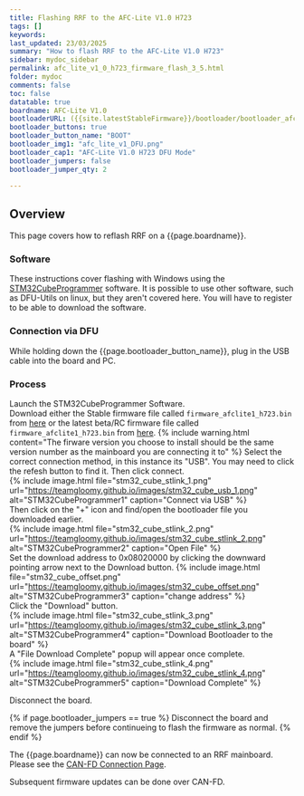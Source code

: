 ```yaml
---
title: Flashing RRF to the AFC-Lite V1.0 H723
tags: []
keywords: 
last_updated: 23/03/2025
summary: "How to flash RRF to the AFC-Lite V1.0 H723"
sidebar: mydoc_sidebar
permalink: afc_lite_v1_0_h723_firmware_flash_3_5.html
folder: mydoc
comments: false
toc: false
datatable: true
boardname: AFC-Lite V1.0
bootloaderURL: ({{site.latestStableFirmware}}/bootloader/bootloader_afclite1_h723.bin)
bootloader_buttons: true
bootloader_button_name: "BOOT"
bootloader_img1: "afc_lite_v1_DFU.png"
bootloader_cap1: "AFC-Lite V1.0 H723 DFU Mode"
bootloader_jumpers: false
bootloader_jumper_qty: 2

---
```


## Overview

This page covers how to reflash RRF on a {{page.boardname}}.  

### Software

These instructions cover flashing with Windows using the [STM32CubeProgrammer](https://www.st.com/en/development-tools/stm32cubeprog.html) software. It is possible to use other software, such as DFU-Utils on linux, but they aren't covered here. You will have to register to be able to download the software.  

### Connection via DFU

While holding down the {{page.bootloader_button_name}}, plug in the USB cable into the board and PC.

### Process

Launch the STM32CubeProgrammer Software.  
Download either the Stable firmware file called `firmware_afclite1_h723.bin` from [here]({{site.latestStableFirmware}}/mainboard/ldo) or the latest beta/RC firmware file called `firmware_afclite1_h723.bin`  from [here]({{site.latestBetaFirmware}}/mainboard/ldo).
{% include warning.html content="The firware version you choose to install should be the same version number as the mainboard you are connecting it to" %}
Select the correct connection method, in this instance its "USB". You may need to click the refesh button to find it. Then click connect.  
{% include image.html file="stm32_cube_stlink_1.png" url="https://teamgloomy.github.io/images/stm32_cube_usb_1.png" alt="STM32CubeProgrammer1" caption="Connect via USB" %}  
Then click on the "+" icon and find/open the bootloader file you downloaded earlier.  
{% include image.html file="stm32_cube_stlink_2.png" url="https://teamgloomy.github.io/images/stm32_cube_stlink_2.png" alt="STM32CubeProgrammer2" caption="Open File" %}  
Set the download address to 0x08020000 by clicking the downward pointing arrow next to the Download button.
{% include image.html file="stm32_cube_offset.png" url="https://teamgloomy.github.io/images/stm32_cube_offset.png" alt="STM32CubeProgrammer3" caption="change address" %}  
Click the "Download" button.  
{% include image.html file="stm32_cube_stlink_3.png" url="https://teamgloomy.github.io/images/stm32_cube_stlink_3.png" alt="STM32CubeProgrammer4" caption="Download Bootloader to the board" %}  
A "File Download Complete" popup will appear once complete.  
{% include image.html file="stm32_cube_stlink_4.png" url="https://teamgloomy.github.io/images/stm32_cube_stlink_4.png" alt="STM32CubeProgrammer5" caption="Download Complete" %}  

Disconnect the board.  

{% if page.bootloader_jumpers == true %}
Disconnect the board and remove the jumpers before continueing to flash the firmware as normal.
{% endif %}

The {{page.boardname}} can now be connected to an RRF mainboard. Please see the [CAN-FD Connection Page](afc_lite_v1_0_h723_can_fd_3_5.html).

Subsequent firmware updates can be done over CAN-FD.

